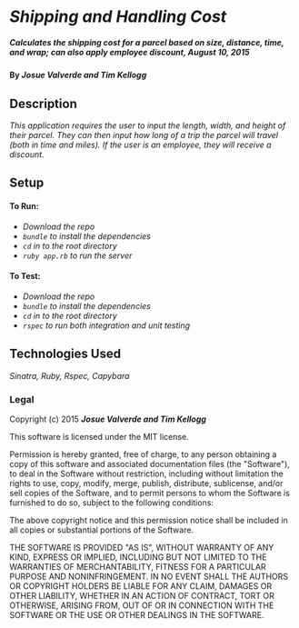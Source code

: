 # _Shipping and Handling Cost_

##### _Calculates the shipping cost for a parcel based on size, distance, time, and wrap; can also apply employee discount, August 10, 2015_

#### By _**Josue Valverde and Tim Kellogg**_

## Description

_This application requires the user to input the length, width, and height of their parcel. They can then input how long of a trip the parcel will travel (both in time and miles). If the user is an employee, they will receive a discount._

## Setup

#### To Run:

* _Download the repo_
* _`bundle` to install the dependencies_
* _`cd` in to the root directory_
* _`ruby app.rb` to run the server_

#### To Test:

* _Download the repo_
* _`bundle` to install the dependencies_
* _`cd` in to the root directory_
* _`rspec` to run both integration and unit testing_


## Technologies Used

_Sinatra, Ruby, Rspec, Capybara_

### Legal

Copyright (c) 2015 **_Josue Valverde and Tim Kellogg_**

This software is licensed under the MIT license.

Permission is hereby granted, free of charge, to any person obtaining a copy
of this software and associated documentation files (the "Software"), to deal
in the Software without restriction, including without limitation the rights
to use, copy, modify, merge, publish, distribute, sublicense, and/or sell
copies of the Software, and to permit persons to whom the Software is
furnished to do so, subject to the following conditions:

The above copyright notice and this permission notice shall be included in
all copies or substantial portions of the Software.

THE SOFTWARE IS PROVIDED "AS IS", WITHOUT WARRANTY OF ANY KIND, EXPRESS OR
IMPLIED, INCLUDING BUT NOT LIMITED TO THE WARRANTIES OF MERCHANTABILITY,
FITNESS FOR A PARTICULAR PURPOSE AND NONINFRINGEMENT. IN NO EVENT SHALL THE
AUTHORS OR COPYRIGHT HOLDERS BE LIABLE FOR ANY CLAIM, DAMAGES OR OTHER
LIABILITY, WHETHER IN AN ACTION OF CONTRACT, TORT OR OTHERWISE, ARISING FROM,
OUT OF OR IN CONNECTION WITH THE SOFTWARE OR THE USE OR OTHER DEALINGS IN
THE SOFTWARE.
